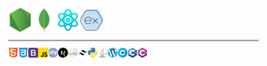 <img src="./images/node-js.png" width="48"><img src="./images/mongodb.svg" width="48"><img src="./images/science.png" width="48"><img src="./images/Express-js.png" width="48">

---

<img src="./images/html.png" width="20"><img src="./images/css-3.png" width="20"><img src="./images/bootstrap.png" width="20"><img src="./images/js.png" width="20"><img src="./images/php.png" width="20"><img src="./images/next-js.svg" width="20"><img src="./images/mysql.png" width="20"><img src="./images/tailwind-css.svg" width="20"><img src="./images/python.png" width="20"><img src="./images/java.png" width="20"><img src="./images/wordpress.png" width="20"><img src="./images/letter-c.png" width="20"><img src="./images/c-.png" width="20"><img src="./images/c-sharp.png" width="20">

<!---
ankursingh0313/ankursingh0313 is a ✨ special ✨ repository because its `README.md` (this file) appears on your GitHub profile.
You can click the Preview link to take a look at your changes.
- Hi, I’m @ankursingh0313
- FullStack developer since 2018
- Technology I work on - [Node, React, MongoDb, Express]
- Technologies I know - [HTML, CSS, JavaScript, Php, Node, ReactJS, ReactNative, NextJs, MySql, MongoDb, Express, Tailwind, JQ, Wordpress, Python, Java, etc]
- 👀 I’m also interested in BlockChain
- 📫 @email - ankursingh0313@gmail.com

--->
